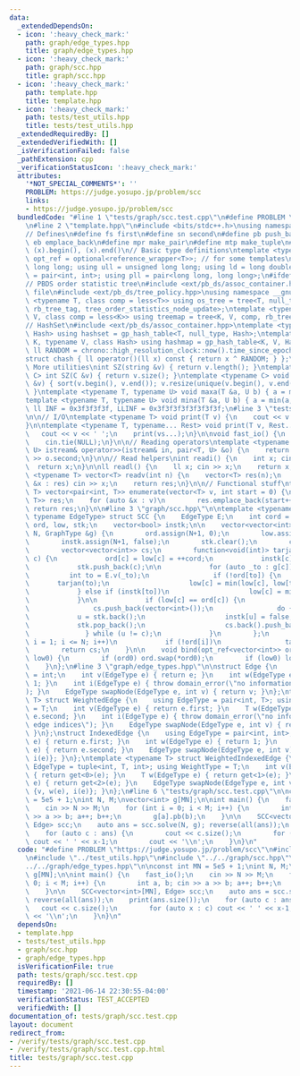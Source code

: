 ```yaml
---
data:
  _extendedDependsOn:
  - icon: ':heavy_check_mark:'
    path: graph/edge_types.hpp
    title: graph/edge_types.hpp
  - icon: ':heavy_check_mark:'
    path: graph/scc.hpp
    title: graph/scc.hpp
  - icon: ':heavy_check_mark:'
    path: template.hpp
    title: template.hpp
  - icon: ':heavy_check_mark:'
    path: tests/test_utils.hpp
    title: tests/test_utils.hpp
  _extendedRequiredBy: []
  _extendedVerifiedWith: []
  _isVerificationFailed: false
  _pathExtension: cpp
  _verificationStatusIcon: ':heavy_check_mark:'
  attributes:
    '*NOT_SPECIAL_COMMENTS*': ''
    PROBLEM: https://judge.yosupo.jp/problem/scc
    links:
    - https://judge.yosupo.jp/problem/scc
  bundledCode: "#line 1 \"tests/graph/scc.test.cpp\"\n#define PROBLEM \"https://judge.yosupo.jp/problem/scc\"\
    \n#line 2 \"template.hpp\"\n#include <bits/stdc++.h>\nusing namespace std;\n\n\
    // Defines\n#define fs first\n#define sn second\n#define pb push_back\n#define\
    \ eb emplace_back\n#define mpr make_pair\n#define mtp make_tuple\n#define all(x)\
    \ (x).begin(), (x).end()\n// Basic type definitions\ntemplate <typename T> using\
    \ opt_ref = optional<reference_wrapper<T>>; // for some templates\nusing ll =\
    \ long long; using ull = unsigned long long; using ld = long double;\nusing pii\
    \ = pair<int, int>; using pll = pair<long long, long long>;\n#ifdef __GNUG__\n\
    // PBDS order statistic tree\n#include <ext/pb_ds/assoc_container.hpp> // Common\
    \ file\n#include <ext/pb_ds/tree_policy.hpp>\nusing namespace __gnu_pbds;\ntemplate\
    \ <typename T, class comp = less<T>> using os_tree = tree<T, null_type, comp,\
    \ rb_tree_tag, tree_order_statistics_node_update>;\ntemplate <typename K, typename\
    \ V, class comp = less<K>> using treemap = tree<K, V, comp, rb_tree_tag, tree_order_statistics_node_update>;\n\
    // HashSet\n#include <ext/pb_ds/assoc_container.hpp>\ntemplate <typename T, class\
    \ Hash> using hashset = gp_hash_table<T, null_type, Hash>;\ntemplate <typename\
    \ K, typename V, class Hash> using hashmap = gp_hash_table<K, V, Hash>;\nconst\
    \ ll RANDOM = chrono::high_resolution_clock::now().time_since_epoch().count();\n\
    struct chash { ll operator()(ll x) const { return x ^ RANDOM; } };\n#endif\n//\
    \ More utilities\nint SZ(string &v) { return v.length(); }\ntemplate <typename\
    \ C> int SZ(C &v) { return v.size(); }\ntemplate <typename C> void UNIQUE(vector<C>\
    \ &v) { sort(v.begin(), v.end()); v.resize(unique(v.begin(), v.end()) - v.begin());\
    \ }\ntemplate <typename T, typename U> void maxa(T &a, U b) { a = max(a, b); }\n\
    template <typename T, typename U> void mina(T &a, U b) { a = min(a, b); }\nconst\
    \ ll INF = 0x3f3f3f3f, LLINF = 0x3f3f3f3f3f3f3f3f;\n#line 3 \"tests/test_utils.hpp\"\
    \n\n// I/O\ntemplate <typename T> void print(T v) {\n    cout << v << '\\n';\n\
    }\n\ntemplate <typename T, typename... Rest> void print(T v, Rest... vs) {\n \
    \   cout << v << ' ';\n    print(vs...);\n}\n\nvoid fast_io() {\n    ios_base::sync_with_stdio(false);\n\
    \    cin.tie(NULL);\n}\n\n// Reading operators\ntemplate <typename T, typename\
    \ U> istream& operator>>(istream& in, pair<T, U> &o) {\n    return in >> o.first\
    \ >> o.second;\n}\n\n// Read helpers\nint readi() {\n    int x; cin >> x;\n  \
    \  return x;\n}\n\nll readl() {\n    ll x; cin >> x;\n    return x;\n}\n\ntemplate\
    \ <typename T> vector<T> readv(int n) {\n    vector<T> res(n);\n    for (auto\
    \ &x : res) cin >> x;\n    return res;\n}\n\n// Functional stuff\ntemplate <typename\
    \ T> vector<pair<int, T>> enumerate(vector<T> v, int start = 0) {\n    vector<pair<int,\
    \ T>> res;\n    for (auto &x : v)\n        res.emplace_back(start++, x);\n   \
    \ return res;\n}\n\n#line 3 \"graph/scc.hpp\"\n\ntemplate <typename GraphType,\
    \ typename EdgeType> struct SCC {\n    EdgeType E;\n    int cord = 0;\n    vector<int>\
    \ ord, low, stk;\n    vector<bool> instk;\n\n    vector<vector<int>> solve(int\
    \ N, GraphType &g) {\n        ord.assign(N+1, 0);\n        low.assign(N+1, 0);\n\
    \        instk.assign(N+1, false);\n        stk.clear();\n        cord = 0;\n\n\
    \        vector<vector<int>> cs;\n        function<void(int)> tarjan = [&] (int\
    \ c) {\n            ord[c] = low[c] = ++cord;\n            instk[c] = true;\n\
    \            stk.push_back(c);\n\n            for (auto _to : g[c]) {\n      \
    \          int to = E.v(_to);\n                if (!ord[to]) {\n             \
    \       tarjan(to);\n                    low[c] = min(low[c], low[to]);\n    \
    \            } else if (instk[to])\n                    low[c] = min(low[c], ord[to]);\n\
    \            }\n\n            if (low[c] == ord[c]) {\n                int u;\n\
    \                cs.push_back(vector<int>());\n                do {\n        \
    \            u = stk.back();\n                    instk[u] = false;\n        \
    \            stk.pop_back();\n                    cs.back().push_back(u);\n  \
    \              } while (u != c);\n            }\n        };\n        for (int\
    \ i = 1; i <= N; i++)\n            if (!ord[i])\n                tarjan(i);\n\n\
    \        return cs;\n    }\n\n    void bind(opt_ref<vector<int>> ord0, opt_ref<vector<int>>\
    \ low0) {\n        if (ord0) ord.swap(*ord0);\n        if (low0) low.swap(*low0);\n\
    \    }\n};\n#line 3 \"graph/edge_types.hpp\"\n\nstruct Edge {\n    using EdgeType\
    \ = int;\n    int v(EdgeType e) { return e; }\n    int w(EdgeType e) { return\
    \ 1; }\n    int i(EdgeType e) { throw domain_error(\"no information on edge indices\"\
    ); }\n    EdgeType swapNode(EdgeType e, int v) { return v; }\n};\ntemplate <typename\
    \ T> struct WeightedEdge {\n    using EdgeType = pair<int, T>; using WeightType\
    \ = T;\n    int v(EdgeType e) { return e.first; }\n    T w(EdgeType e) { return\
    \ e.second; }\n    int i(EdgeType e) { throw domain_error(\"no information on\
    \ edge indices\"); }\n    EdgeType swapNode(EdgeType e, int v) { return {v, w(e)};\
    \ }\n};\nstruct IndexedEdge {\n    using EdgeType = pair<int, int>;\n    int v(EdgeType\
    \ e) { return e.first; }\n    int w(EdgeType e) { return 1; }\n    int i(EdgeType\
    \ e) { return e.second; }\n    EdgeType swapNode(EdgeType e, int v) { return {v,\
    \ i(e)}; }\n};\ntemplate <typename T> struct WeightedIndexedEdge {\n    using\
    \ EdgeType = tuple<int, T, int>; using WeightType = T;\n    int v(EdgeType e)\
    \ { return get<0>(e); }\n    T w(EdgeType e) { return get<1>(e); }\n    int i(EdgeType\
    \ e) { return get<2>(e); }\n    EdgeType swapNode(EdgeType e, int v) { return\
    \ {v, w(e), i(e)}; }\n};\n#line 6 \"tests/graph/scc.test.cpp\"\n\nconst int MN\
    \ = 5e5 + 1;\nint N, M;\nvector<int> g[MN];\n\nint main() {\n    fast_io();\n\
    \    cin >> N >> M;\n    for (int i = 0; i < M; i++) {\n        int a, b; cin\
    \ >> a >> b; a++; b++;\n        g[a].pb(b);\n    }\n\n    SCC<vector<int>[MN],\
    \ Edge> scc;\n    auto ans = scc.solve(N, g); reverse(all(ans));\n    print(ans.size());\n\
    \    for (auto c : ans) {\n        cout << c.size();\n        for (auto x : c)\
    \ cout << ' ' << x-1;\n        cout << '\\n';\n    }\n}\n"
  code: "#define PROBLEM \"https://judge.yosupo.jp/problem/scc\"\n#include \"../../template.hpp\"\
    \n#include \"../test_utils.hpp\"\n#include \"../../graph/scc.hpp\"\n#include \"\
    ../../graph/edge_types.hpp\"\n\nconst int MN = 5e5 + 1;\nint N, M;\nvector<int>\
    \ g[MN];\n\nint main() {\n    fast_io();\n    cin >> N >> M;\n    for (int i =\
    \ 0; i < M; i++) {\n        int a, b; cin >> a >> b; a++; b++;\n        g[a].pb(b);\n\
    \    }\n\n    SCC<vector<int>[MN], Edge> scc;\n    auto ans = scc.solve(N, g);\
    \ reverse(all(ans));\n    print(ans.size());\n    for (auto c : ans) {\n     \
    \   cout << c.size();\n        for (auto x : c) cout << ' ' << x-1;\n        cout\
    \ << '\\n';\n    }\n}\n"
  dependsOn:
  - template.hpp
  - tests/test_utils.hpp
  - graph/scc.hpp
  - graph/edge_types.hpp
  isVerificationFile: true
  path: tests/graph/scc.test.cpp
  requiredBy: []
  timestamp: '2021-06-14 22:30:55-04:00'
  verificationStatus: TEST_ACCEPTED
  verifiedWith: []
documentation_of: tests/graph/scc.test.cpp
layout: document
redirect_from:
- /verify/tests/graph/scc.test.cpp
- /verify/tests/graph/scc.test.cpp.html
title: tests/graph/scc.test.cpp
---
```

